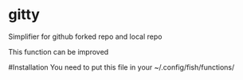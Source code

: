 # gitty
Simplifier for github forked repo and local repo

This function can be improved

#Installation
You need to put this file in your ~/.config/fish/functions/
